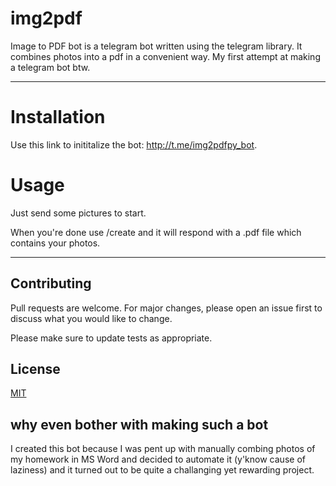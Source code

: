 # img2pdf
Image to PDF bot is a telegram bot written using the telegram library. It combines photos into a pdf in a convenient way. My first attempt at making a telegram bot btw.

____
# Installation
Use this link to inititalize the bot: http://t.me/img2pdfpy_bot.
# Usage
Just send some pictures to start. 

When you're done use /create <filename> and it will respond with a .pdf file which contains your photos.
____
## Contributing
Pull requests are welcome. For major changes, please open an issue first to discuss what you would like to change.

Please make sure to update tests as appropriate.

## License
[MIT](https://choosealicense.com/licenses/mit/)

## why even bother with making such a bot
I created this bot because I was pent up with manually combing photos of my homework in MS Word and decided to automate it (y'know cause of laziness)
and it turned out to be quite a challanging yet rewarding project.
